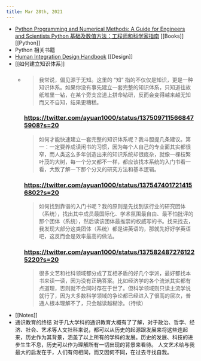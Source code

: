 ```yaml
---
title: Mar 28th, 2021
---
```


- [Python Programming and Numerical Methods: A Guide for Engineers and Scientists Python 基础及数值方法：工程师和科学家指南](https://pythonnumericalmethods.berkeley.edu/notebooks/Index.html) [[Books]] [[Python]]
- Python 相关书籍
- [Human Integration Design Handbook](https://www.nasa.gov/feature/human-integration-design/) [[Design]]
- [[如何建立知识体系]]
	- ### 
	  > 我常说，偏见源于无知。这里的 “知” 指的不仅仅是知识，更是一种知识体系。如果你没有事先建立一套完整的知识体系，只知道往故纸堆里一钻，在某个旁支岔道上拼命钻研，反而会变得越来越无知而又不自知，结果更糟糕。
	  ### https://twitter.com/ayuan1000/status/1375097115668475908?s=20
	   > 如何才能快速建立一套完整的知识体系呢？我斗胆提几条建议。第一：一定要养成读闲书的习惯，因为每个人自己的专业面其实都很窄，而人类这么多年创造出来的知识系统却很庞杂，就像一棵枝繁叶茂的大树，每一个分叉都不一样，都应该找本系统的入门书看一看，大致了解一下那个分叉的研究方法和基本逻辑。
	  ### https://twitter.com/ayuan1000/status/1375474017214156802?s=20
	  > 如何找到靠谱的入门书呢？我的原则是先找到该行业的研究团体（系统），找出其中成员最国际化、学术氛围最自由、最不怕批评的那个团体（系统），然后读该团体最推崇的权威写的书。找来找去，我发现大部分这类团体（系统）都是讲英语的，那就先好好学英语吧，这反而会是效率最高的做法。
	  ### https://twitter.com/ayuan1000/status/1375824872761225220?s=20
	  > 很多文艺和社科领域都分成了互相矛盾的好几个学派，最好都找本书来读一读，因为没有正确答案。比如经济学的各个流派其实都有点道理，否则就不会同时存在于世了。但科学领域则只读主流学说就行了，因为大多数科学领域的争论都已经进入了很高的层次，普通人根本理解不了，只会越读越糊涂。（待续）
- [[Notes]]
- 通识教育的终结
  对于几大学科的通识教育大概有了了解，对于政治、哲学、经济、社会、艺术等人文社科来说，都可以从历史的起源跟发展来将这些连起来，历史作为其背景，涵盖了以上所有的学科的发展。历史的发展、科技的进步生生不息，历史可以作为理解所有一切出现的背景来看待。
  人文艺术给与我最大的启发在于，人们有何相同，而又因何不同，在过去寻找自我。